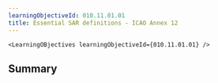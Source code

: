 ```yaml
---
learningObjectiveId: 010.11.01.01
title: Essential SAR definitions - ICAO Annex 12
---
```


```tsx eval
<LearningOBjectives learningObjectiveId={010.11.01.01} />
```

## Summary
